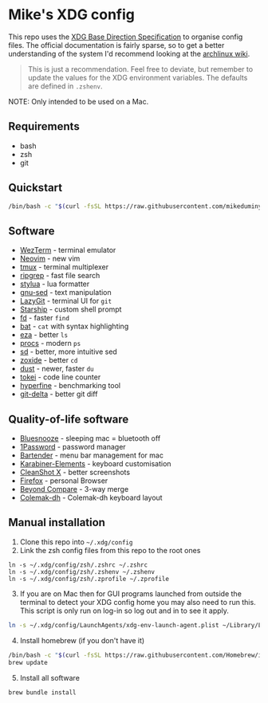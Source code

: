 # Mike's XDG config

This repo uses the [XDG Base Direction Specification](https://specifications.freedesktop.org/basedir-spec/basedir-spec-latest.html) to organise config files. The official documentation is fairly sparse, so to get a better understanding of the system I'd recommend looking at the [archlinux wiki](https://wiki.archlinux.org/title/XDG_Base_Directory).

> This is just a recommendation. Feel free to deviate, but remember to update
> the values for the XDG environment variables. The defaults are defined in
> `.zshenv`.

NOTE: Only intended to be used on a Mac.

## Requirements

- bash
- zsh
- git

## Quickstart

```sh
/bin/bash -c "$(curl -fsSL https://raw.githubusercontent.com/mikeduminy/dotfiles/HEAD/bootstrap.sh)"
```

## Software

- [WezTerm](https://wezfurlong.org/wezterm/) - terminal emulator
- [Neovim](https://neovim.io/) - new vim
- [tmux](https://github.com/tmux/tmux/wiki) - terminal multiplexer
- [ripgrep](https://github.com/BurntSushi/ripgrep) - fast file search
- [stylua](https://github.com/JohnnyMorganz/StyLua) - lua formatter
- [gnu-sed](https://formulae.brew.sh/formula/gnu-sed) - text manipulation
- [LazyGit](https://github.com/jesseduffield/lazygit) - terminal UI for `git`
- [Starship](https://starship.rs/) - custom shell prompt
- [fd](https://github.com/sharkdp/fd) - faster `find`
- [bat](https://github.com/sharkdp/bat) - `cat` with syntax highlighting
- [eza](https://github.com/eza-community/eza) - better `ls`
- [procs](https://github.com/dalance/procs) - modern `ps`
- [sd](https://github.com/chmln/sd) - better, more intuitive sed
- [zoxide](https://github.com/ajeetdsouza/zoxide) - better `cd`
- [dust](https://github.com/bootandy/dust) - newer, faster `du`
- [tokei](https://github.com/XAMPPRocky/tokei) - code line counter
- [hyperfine](https://github.com/sharkdp/hyperfine) - benchmarking tool
- [git-delta](https://github.com/dandavison/delta) - better git diff

## Quality-of-life software

- [Bluesnooze](https://github.com/odlp/bluesnooze) - sleeping mac = bluetooth off
- [1Password](https://1password.com/) - password manager
- [Bartender](https://www.macbartender.com/) - menu bar management for mac
- [Karabiner-Elements](https://karabiner-elements.pqrs.org/) - keyboard customisation
- [CleanShot X](https://cleanshot.com/) - better screenshots
- [Firefox](https://www.mozilla.org/en-US/firefox/new/) - personal Browser
- [Beyond Compare](https://www.scootersoftware.com/download.php) - 3-way merge
- [Colemak-dh](https://colemakmods.github.io/mod-dh/) - Colemak-dh keyboard layout

## Manual installation

1. Clone this repo into `~/.xdg/config`
2. Link the zsh config files from this repo to the root ones

```
ln -s ~/.xdg/config/zsh/.zshrc ~/.zshrc
ln -s ~/.xdg/config/zsh/.zshenv ~/.zshenv
ln -s ~/.xdg/config/zsh/.zprofile ~/.zprofile
```

3. If you are on Mac then for GUI programs launched from outside the terminal to detect your XDG config home you may also need to run this. This script is only run on log-in so log out and in to see it apply.

```sh
ln -s ~/.xdg/config/LaunchAgents/xdg-env-launch-agent.plist ~/Library/LaunchAgents/xdg-env-launch-agent.plist
```

4. Install homebrew (if you don't have it)

```sh
/bin/bash -c "$(curl -fsSL https://raw.githubusercontent.com/Homebrew/install/HEAD/install.sh)"
brew update
```

5. Install all software

```sh
brew bundle install
```
